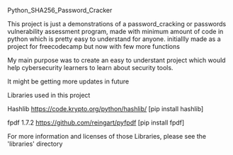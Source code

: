 Python_SHA256_Password_Cracker

This project is just a demonstrations of a password_cracking or passwords vulnerability assessment program, made with minimum amount of code in python which is pretty easy to understand for anyone.
initiallly made as a project for freecodecamp but now with few more functions

My main purpose was to create an easy to understant project which would help cybersecurity learners to learn about security tools.


It might be getting more updates in future

Libraries used in this project

Hashlib 
https://code.krypto.org/python/hashlib/ 
[pip install hashlib]

fpdf 1.7.2
https://github.com/reingart/pyfpdf
[pip install fpdf]

For more information and licenses of those Libraries, please see the 'libraries' directory


